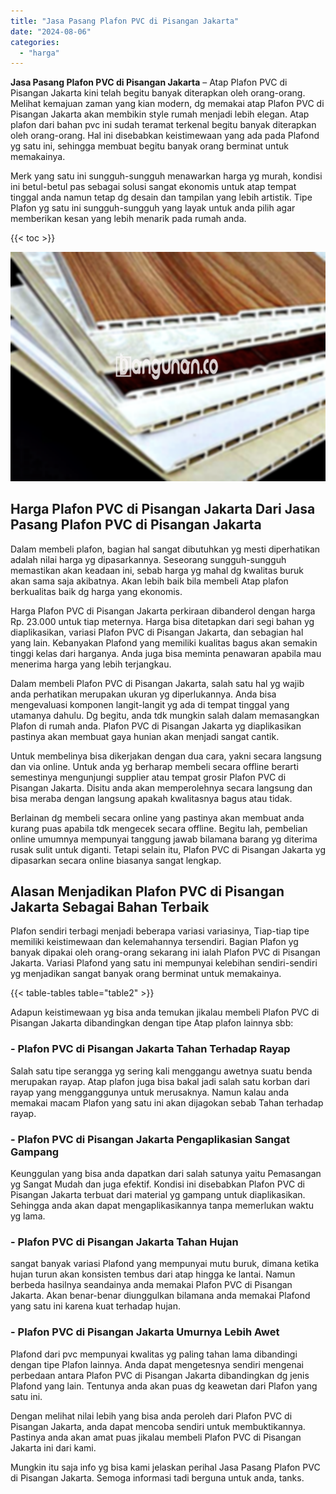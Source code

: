 ```yaml
---
title: "Jasa Pasang Plafon PVC di Pisangan Jakarta"
date: "2024-08-06"
categories: 
  - "harga"
---
```


**Jasa Pasang Plafon PVC di Pisangan Jakarta** – Atap Plafon PVC di Pisangan Jakarta kini telah begitu banyak diterapkan oleh orang-orang. Melihat kemajuan zaman yang kian modern, dg memakai atap Plafon PVC di Pisangan Jakarta akan membikin style rumah menjadi lebih elegan. Atap plafon dari bahan pvc ini sudah teramat terkenal begitu banyak diterapkan oleh orang-orang. Hal ini disebabkan keistimewaan yang ada pada Plafond yg satu ini, sehingga membuat begitu banyak orang berminat untuk memakainya.

Merk yang satu ini sungguh-sungguh menawarkan harga yg murah, kondisi ini betul-betul pas sebagai solusi sangat ekonomis untuk atap tempat tinggal anda namun tetap dg desain dan tampilan yang lebih artistik. Tipe Plafon yg satu ini sungguh-sungguh yang layak untuk anda pilih agar memberikan kesan yang lebih menarik pada rumah anda.

{{< toc >}}

![Jasa Pasang Plafon PVC di Pisangan Jakarta](/images/flafond-pvc-murah12.png)

## Harga Plafon PVC di Pisangan Jakarta Dari Jasa Pasang Plafon PVC di Pisangan Jakarta

Dalam membeli plafon, bagian hal sangat dibutuhkan yg mesti diperhatikan adalah nilai harga yg dipasarkannya. Seseorang sungguh-sungguh memastikan akan keadaan ini, sebab harga yg mahal dg kwalitas buruk akan sama saja akibatnya. Akan lebih baik bila membeli Atap plafon berkualitas baik dg harga yang ekonomis.

Harga Plafon PVC di Pisangan Jakarta perkiraan dibanderol dengan harga Rp. 23.000 untuk tiap meternya. Harga bisa ditetapkan dari segi bahan yg diaplikasikan, variasi Plafon PVC di Pisangan Jakarta, dan sebagian hal yang lain. Kebanyakan Plafond yang memiliki kualitas bagus akan semakin tinggi kelas dari harganya. Anda juga bisa meminta penawaran apabila mau menerima harga yang lebih terjangkau.

Dalam membeli Plafon PVC di Pisangan Jakarta, salah satu hal yg wajib anda perhatikan merupakan ukuran yg diperlukannya. Anda bisa mengevaluasi komponen langit-langit yg ada di tempat tinggal yang utamanya dahulu. Dg begitu, anda tdk mungkin salah dalam memasangkan Plafon di rumah anda. Plafon PVC di Pisangan Jakarta yg diaplikasikan pastinya akan membuat gaya hunian akan menjadi sangat cantik.

Untuk membelinya bisa dikerjakan dengan dua cara, yakni secara langsung dan via online. Untuk anda yg berharap membeli secara offline berarti semestinya mengunjungi supplier atau tempat grosir Plafon PVC di Pisangan Jakarta. Disitu anda akan memperolehnya secara langsung dan bisa meraba dengan langsung apakah kwalitasnya bagus atau tidak.

Berlainan dg membeli secara online yang pastinya akan membuat anda kurang puas apabila tdk mengecek secara offline. Begitu lah, pembelian online umumnya mempunyai tanggung jawab bilamana barang yg diterima rusak sulit untuk diganti. Tetapi selain itu, Plafon PVC di Pisangan Jakarta yg dipasarkan secara online biasanya sangat lengkap.

## Alasan Menjadikan Plafon PVC di Pisangan Jakarta Sebagai Bahan Terbaik

Plafon sendiri terbagi menjadi beberapa variasi variasinya, Tiap-tiap tipe memiliki keistimewaan dan kelemahannya tersendiri. Bagian Plafon yg banyak dipakai oleh orang-orang sekarang ini ialah Plafon PVC di Pisangan Jakarta. Variasi Plafond yang satu ini mempunyai kelebihan sendiri-sendiri yg menjadikan sangat banyak orang berminat untuk memakainya.

{{< table-tables table="table2" >}}

Adapun keistimewaan yg bisa anda temukan jikalau membeli Plafon PVC di Pisangan Jakarta dibandingkan dengan tipe Atap plafon lainnya sbb:

### \- Plafon PVC di Pisangan Jakarta Tahan Terhadap Rayap

Salah satu tipe serangga yg sering kali menggangu awetnya suatu benda merupakan rayap. Atap plafon juga bisa bakal jadi salah satu korban dari rayap yang mengganggunya untuk merusaknya. Namun kalau anda memakai macam Plafon yang satu ini akan dijagokan sebab Tahan terhadap rayap.

### \- Plafon PVC di Pisangan Jakarta Pengaplikasian Sangat Gampang

Keunggulan yang bisa anda dapatkan dari salah satunya yaitu Pemasangan yg Sangat Mudah dan juga efektif. Kondisi ini disebabkan Plafon PVC di Pisangan Jakarta terbuat dari material yg gampang untuk diaplikasikan. Sehingga anda akan dapat mengaplikasikannya tanpa memerlukan waktu yg lama.

### \- Plafon PVC di Pisangan Jakarta Tahan Hujan

sangat banyak variasi Plafond yang mempunyai mutu buruk, dimana ketika hujan turun akan konsisten tembus dari atap hingga ke lantai. Namun berbeda hasilnya seandainya anda memakai Plafon PVC di Pisangan Jakarta. Akan benar-benar diunggulkan bilamana anda memakai Plafond yang satu ini karena kuat terhadap hujan.

### \- Plafon PVC di Pisangan Jakarta Umurnya Lebih Awet

Plafond dari pvc mempunyai kwalitas yg paling tahan lama dibandingi dengan tipe Plafon lainnya. Anda dapat mengetesnya sendiri mengenai perbedaan antara Plafon PVC di Pisangan Jakarta dibandingkan dg jenis Plafond yang lain. Tentunya anda akan puas dg keawetan dari Plafon yang satu ini.

Dengan melihat nilai lebih yang bisa anda peroleh dari Plafon PVC di Pisangan Jakarta, anda dapat mencoba sendiri untuk membuktikannya. Pastinya anda akan amat puas jikalau membeli Plafon PVC di Pisangan Jakarta ini dari kami.

Mungkin itu saja info yg bisa kami jelaskan perihal Jasa Pasang Plafon PVC di Pisangan Jakarta. Semoga informasi tadi berguna untuk anda, tanks.
